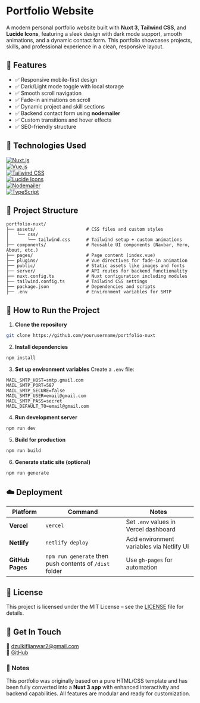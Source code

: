 # Portfolio Website

A modern personal portfolio website built with **Nuxt 3**, **Tailwind CSS**, and **Lucide Icons**, featuring a sleek design with dark mode support, smooth animations, and a dynamic contact form. This portfolio showcases projects, skills, and professional experience in a clean, responsive layout.

## 🎯 Features
- ✅ Responsive mobile-first design  
- ✅ Dark/Light mode toggle with local storage  
- ✅ Smooth scroll navigation  
- ✅ Fade-in animations on scroll  
- ✅ Dynamic project and skill sections  
- ✅ Backend contact form using **nodemailer**
- ✅ Custom transitions and hover effects  
- ✅ SEO-friendly structure  

## 🧰 Technologies Used

[![Nuxt.js](https://img.shields.io/badge/nuxt.js-181818?style=for-the-badge&logo=nuxt&logoColor=white)](https://nuxt.com)  
[![Vue.js](https://img.shields.io/badge/vue.js-369135?style=for-the-badge&logo=vue.js&logoColor=white)](https://vuejs.org)  
[![Tailwind CSS](https://img.shields.io/badge/tailwindcss-%2338B2AC.svg?style=for-the-badge&logo=tailwind-css&logoColor=white)](https://tailwindcss.com)  
[![Lucide Icons](https://img.shields.io/badge/lucide-icons-blue?style=for-the-badge)](https://lucide.dev)  
[![Nodemailer](https://img.shields.io/badge/nodemailer-%2300A3FF?style=for-the-badge&logo=nodemailer&logoColor=white)](https://nodemailer.com)  
[![TypeScript](https://img.shields.io/badge/typescript-3178C6?style=for-the-badge&logo=typescript&logoColor=white)](https://www.typescriptlang.org/)  

## 📁 Project Structure

```
portfolio-nuxt/
├── assets/                   # CSS files and custom styles
│   └── css/
│       └── tailwind.css      # Tailwind setup + custom animations
├── components/               # Reusable UI components (Navbar, Hero, About, etc.)
├── pages/                    # Page content (index.vue)
├── plugins/                  # Vue directives for fade-in animation
├── public/                   # Static assets like images and fonts
├── server/                   # API routes for backend functionality
├── nuxt.config.ts            # Nuxt configuration including modules
├── tailwind.config.ts        # Tailwind CSS settings
├── package.json              # Dependencies and scripts
├── .env                      # Environment variables for SMTP
```

## 🚀 How to Run the Project

1. **Clone the repository**
```bash
git clone https://github.com/yourusername/portfolio-nuxt
```

2. **Install dependencies**
```bash
npm install
```

3. **Set up environment variables**
Create a `.env` file:
```env
MAIL_SMTP_HOST=smtp.gmail.com
MAIL_SMTP_PORT=587
MAIL_SMTP_SECURE=false
MAIL_SMTP_USER=email@gmail.com
MAIL_SMTP_PASS=secret
MAIL_DEFAULT_TO=email@gmail.com
```

4. **Run development server**
```bash
npm run dev
```

5. **Build for production**
```bash
npm run build
```

6. **Generate static site (optional)**
```bash
npm run generate
```

## ☁️ Deployment

| Platform     | Command             | Notes |
|--------------|---------------------|-------|
| **Vercel**  | `vercel`            | Set `.env` values in Vercel dashboard |
| **Netlify**  | `netlify deploy`    | Add environment variables via Netlify UI |
| **GitHub Pages** | `npm run generate` then push contents of `/dist` folder | Use `gh-pages` for automation |

## 🔐 License

This project is licensed under the MIT License – see the [LICENSE](./LICENSE) file for details.

## 📧 Get In Touch

📧 dzulkiflianwar2@gmail.com  
🐙 [GitHub](https://github.com/da578)

### 📝 Notes

This portfolio was originally based on a pure HTML/CSS template and has been fully converted into a **Nuxt 3 app** with enhanced interactivity and backend capabilities. All features are modular and ready for customization.